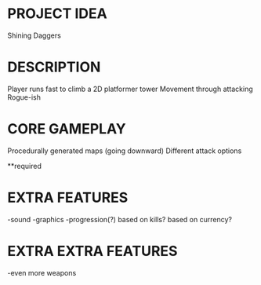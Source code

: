 # PROJECT IDEA
Shining Daggers

# DESCRIPTION
Player runs fast to climb a 2D platformer tower
Movement through attacking
Rogue-ish

# CORE GAMEPLAY
Procedurally generated maps (going downward)
Different attack options


**required
# EXTRA FEATURES
-sound
-graphics
-progression(?)
    based on kills?
    based on currency?

# EXTRA EXTRA FEATURES
-even more weapons
